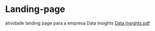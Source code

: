 # Landing-page
atividade landing page para a empresa  Data Insights
[Data Insights.pdf](https://github.com/user-attachments/files/19596468/Data.Insights.pdf)
